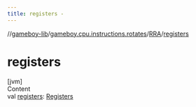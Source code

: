```yaml
---
title: registers -
---
```

//[gameboy-lib](../../index.md)/[gameboy.cpu.instructions.rotates](../index.md)/[RRA](index.md)/[registers](registers.md)



# registers  
[jvm]  
Content  
val [registers](registers.md): [Registers](../../gameboy.cpu/-registers/index.md)  



